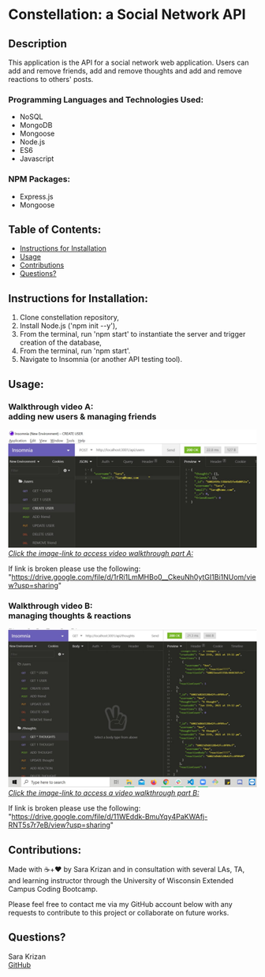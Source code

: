 # Constellation: a Social Network API


## Description
This application is the API for a social network web application. Users can add and remove friends, add and remove thoughts and add and remove reactions to others' posts.


### Programming Languages and Technologies Used:
- NoSQL
- MongoDB
- Mongoose
- Node.js
- ES6
- Javascript

### NPM Packages:
- Express.js
- Mongoose

## Table of Contents:
- [Instructions for Installation](#instructions-for-installation)
- [Usage](#usage)
- [Contributions](#contribution-guidelines)
- [Questions?](#questions?)


## <a name="instructions-for-installation">Instructions for Installation</a>:
1. Clone constellation repository,
1. Install Node.js ('npm init --y'),
1. From the terminal, run 'npm start' to instantiate the server and trigger creation of the database,
1. From the terminal, run 'npm start'.
1. Navigate to Insomnia (or another API testing tool).


## <a name="usage">Usage</a>:
### Walkthrough video A:</br> adding new users & managing friends
[![Application Screenshot](./assets/walkthrough-screenshotA.jpg)*Click the image-link to access video walkthrough part A:*]("https://drive.google.com/file/d/1rRi1LmMHBo0__CkeuNh0ytGI1Bi1NUom/view?usp=sharing")

If link is broken please use the following:
"https://drive.google.com/file/d/1rRi1LmMHBo0__CkeuNh0ytGI1Bi1NUom/view?usp=sharing"



### Walkthrough video B:</br> managing thoughts & reactions
[![Application Screenshot](./assets/walkthrough-screenshotB.jpg)*Click the image-link to access a video walkthrough part B:*]("https://drive.google.com/file/d/11WEddk-BmuYqy4PaKWAfj-RNT5s7r7eB/view?usp=sharing")

If link is broken please use the following:
"https://drive.google.com/file/d/11WEddk-BmuYqy4PaKWAfj-RNT5s7r7eB/view?usp=sharing"



    
## <a name="contribution-guidelines">Contributions</a>:
Made with ☕+❤️ by Sara Krizan and in consultation with several LAs, TA, and learning instructor through the University of Wisconsin Extended Campus Coding Bootcamp.

Please feel free to contact me via my GitHub account below with any requests to contribute to this project or collaborate on future works.
    

## <a name="questions?">Questions?</a> 
Sara Krizan    
[GitHub](https://github.com/SMKrizan)
    